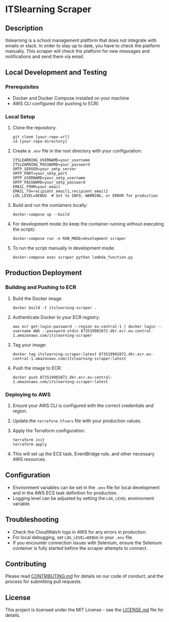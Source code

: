 # ITSlearning Scraper

## Description

Itslearning is a school management platform that does not integrate with emails or slack. In order to stay up to date, you have to check the platform manually. This scraper will check the platform for new messages and notifications and send them via email.

## Local Development and Testing

### Prerequisites

- Docker and Docker Compose installed on your machine
- AWS CLI configured (for pushing to ECR)

### Local Setup

1. Clone the repository:
   ```
   git clone [your-repo-url]
   cd [your-repo-directory]
   ```

2. Create a `.env` file in the root directory with your configuration:
   ```
   ITSLEARNING_USERNAME=your_username
   ITSLEARNING_PASSWORD=your_password
   SMTP_SERVER=your_smtp_server
   SMTP_PORT=your_smtp_port
   SMTP_USERNAME=your_smtp_username
   SMTP_PASSWORD=your_smtp_password
   EMAIL_FROM=your_email
   EMAIL_TO=recipient_email1,recipient_email2
   LOG_LEVEL=DEBUG  # Set to INFO, WARNING, or ERROR for production
   ```

3. Build and run the containers locally:
   ```
   docker-compose up --build
   ```

4. For development mode (to keep the container running without executing the script):
   ```
   docker-compose run -e RUN_MODE=development scraper
   ```

5. To run the script manually in development mode:
   ```
   docker-compose exec scraper python lambda_function.py
   ```

## Production Deployment

### Building and Pushing to ECR

1. Build the Docker image:
   ```
   docker build -t itslearning-scraper .
   ```

2. Authenticate Docker to your ECR registry:
   ```
   aws ecr get-login-password --region eu-central-1 | docker login --username AWS --password-stdin 873519902872.dkr.ecr.eu-central-1.amazonaws.com/itslearning-scraper
   ```

3. Tag your image:
   ```
   docker tag itslearning-scraper:latest 873519902872.dkr.ecr.eu-central-1.amazonaws.com/itslearning-scraper:latest
   ```

4. Push the image to ECR:
   ```
   docker push 873519902872.dkr.ecr.eu-central-1.amazonaws.com/itslearning-scraper:latest
   ```

### Deploying to AWS

1. Ensure your AWS CLI is configured with the correct credentials and region.

2. Update the `terraform.tfvars` file with your production values.

3. Apply the Terraform configuration:
   ```
   terraform init
   terraform apply
   ```

4. This will set up the ECS task, EventBridge rule, and other necessary AWS resources.

## Configuration

- Environment variables can be set in the `.env` file for local development and in the AWS ECS task definition for production.
- Logging level can be adjusted by setting the `LOG_LEVEL` environment variable.

## Troubleshooting

- Check the CloudWatch logs in AWS for any errors in production.
- For local debugging, set `LOG_LEVEL=DEBUG` in your `.env` file.
- If you encounter connection issues with Selenium, ensure the Selenium container is fully started before the scraper attempts to connect.

## Contributing

Please read [CONTRIBUTING.md](CONTRIBUTING.md) for details on our code of conduct, and the process for submitting pull requests.

## License

This project is licensed under the MIT License - see the [LICENSE.md](LICENSE.md) file for details.